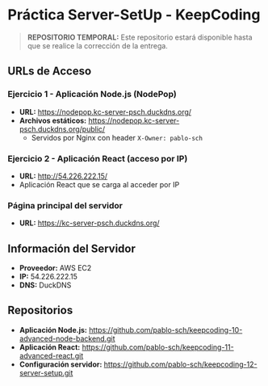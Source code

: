 # Práctica Server-SetUp - KeepCoding

> **REPOSITORIO TEMPORAL:** Este repositorio estará disponible hasta que se realice la corrección de la entrega.

## URLs de Acceso

### Ejercicio 1 - Aplicación Node.js (NodePop)
- **URL:** https://nodepop.kc-server-psch.duckdns.org/
- **Archivos estáticos:** https://nodepop.kc-server-psch.duckdns.org/public/
  - Servidos por Nginx con header `X-Owner: pablo-sch`

### Ejercicio 2 - Aplicación React (acceso por IP)
- **URL:** http://54.226.222.15/
- Aplicación React que se carga al acceder por IP

### Página principal del servidor
- **URL:** https://kc-server-psch.duckdns.org/

## Información del Servidor

- **Proveedor:** AWS EC2
- **IP:** 54.226.222.15
- **DNS:** DuckDNS

## Repositorios

- **Aplicación Node.js:** https://github.com/pablo-sch/keepcoding-10-advanced-node-backend.git
- **Aplicación React:** https://github.com/pablo-sch/keepcoding-11-advanced-react.git
- **Configuración servidor:** https://github.com/pablo-sch/keepcoding-12-server-setup.git
